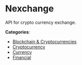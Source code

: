# Nexchange


API for crypto currency exchange.



**Categories**:
- [Blockchain & Cryptocurrencies](https://github.com/apis-list/apis-list#blockchain-and-cryptocurrencies)
- [Cryptocurrency](https://github.com/apis-list/apis-list#cryptocurrency)
- [Currency](https://github.com/apis-list/apis-list#currency)
- [Financial](https://github.com/apis-list/apis-list#financial)







